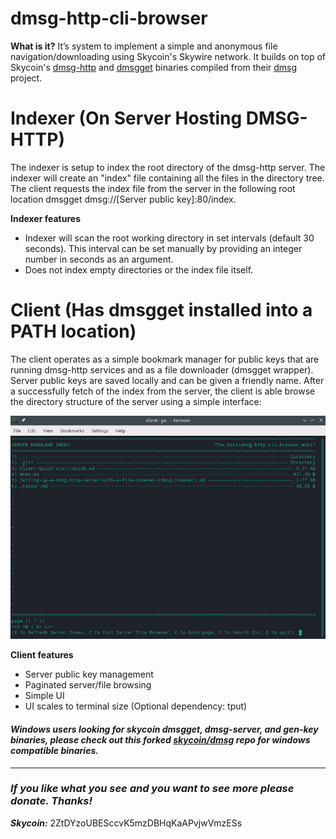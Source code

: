 # dmsg-http-cli-browser


**What is it?**
It’s system to implement a simple and anonymous file navigation/downloading using Skycoin's Skywire network. It builds on top of Skycoin's [dmsg-http](https://github.com/skycoin/dmsg/tree/master/examples/dmsgget/dmsg-example-http-server) and [dmsgget](https://github.com/skycoin/dmsg/blob/master/docs/dmsgget.md) binaries compiled from their [dmsg](https://github.com/skycoin/dmsg) project.


# Indexer (On Server Hosting DMSG-HTTP)
The indexer is setup to index the root directory of the dmsg-http server. The indexer will create an "index" file containing all the files in the directory tree.
The client requests the index file from the server in the following root location dmsgget dmsg://[Server public key]:80/index.


**Indexer features**
- Indexer will scan the root working directory in set intervals (default 30 seconds). This interval can be set manually by providing an integer number in seconds as an argument.
- Does not index empty directories or the index file itself.



# Client (Has dmsgget installed into a PATH location)
The client operates as a simple bookmark manager for public keys that are running dmsg-http services and as a file downloader (dmsgget wrapper). Server public keys are saved locally and can be given a friendly name. After a successfully fetch of the index from the server, the client is able browse the directory structure of the server using a simple interface:


<img src="./README_files/readme_fig1.png"/>


**Client features**
- Server public key management
- Paginated server/file browsing
- Simple UI
- UI scales to terminal size (Optional dependency: tput)

#### ***Windows users looking for skycoin dmsgget, dmsg-server, and gen-key binaries, please check out this forked [skycoin/dmsg](https://github.com/ThatOneRuffian/dmsg/releases) repo for windows compatible binaries.***
---
### ***If you like what you see and you want to see more please donate. Thanks!***

***Skycoin:*** 2ZtDYzoUBESccvK5mzDBHqKaAPvjwVmzESs
